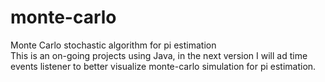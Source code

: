 # monte-carlo
Monte Carlo stochastic algorithm for pi estimation</br>
This is an on-going projects using Java, in the next version I will ad time events listener to better visualize monte-carlo simulation for pi estimation.
